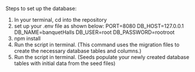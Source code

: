 Steps to set up the database:

1. In your terminal, cd into the repository
2. set up your .env file as shown below:
   PORT=8080
   DB_HOST=127.0.0.1
   DB_NAME=banquetHalls
   DB_USER=root
   DB_PASSWORD=rootroot
3. npm install
4. Run the script <npm run migrate> in terminal. (This command uses the migration files to create the necessary database tables and columns.)
5. Run the script <npm run seed> in terminal. (Seeds populate your newly created database tables with initial data from the seed files)
